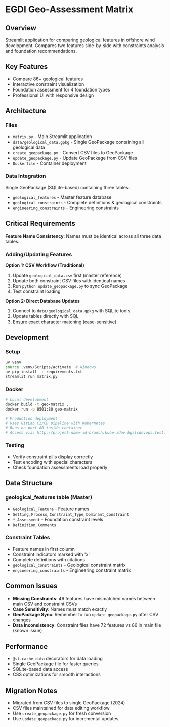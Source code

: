 # EGDI Geo-Assessment Matrix

## Overview
Streamlit application for comparing geological features in offshore wind development. Compares two features side-by-side with constraints analysis and foundation recommendations.

## Key Features
- Compare 86+ geological features
- Interactive constraint visualization
- Foundation assessment for 4 foundation types
- Professional UI with responsive design

## Architecture

### Files
- `matrix.py` - Main Streamlit application
- `data/geological_data.gpkg` - Single GeoPackage containing all geological data
- `create_geopackage.py` - Convert CSV files to GeoPackage
- `update_geopackage.py` - Update GeoPackage from CSV files
- `Dockerfile` - Container deployment

### Data Integration
Single GeoPackage (SQLite-based) containing three tables:
- `geological_features` - Master feature database
- `geological_constraints` - Complete definitions & geological constraints  
- `engineering_constraints` - Engineering constraints

## Critical Requirements

**Feature Name Consistency**: Names must be identical across all three data tables.

### Adding/Updating Features
**Option 1: CSV Workflow (Traditional)**
1. Update `geological_data.csv` first (master reference)
2. Update both constraint CSV files with identical names
3. Run `python update_geopackage.py` to sync GeoPackage
4. Test constraint loading

**Option 2: Direct Database Updates**
1. Connect to `data/geological_data.gpkg` with SQLite tools
2. Update tables directly with SQL
3. Ensure exact character matching (case-sensitive)

## Development

### Setup
```bash
uv venv
source .venv/Scripts/activate  # Windows
uv pip install -r requirements.txt
streamlit run matrix.py
```

### Docker
```bash
# Local development
docker build -t geo-matrix .
docker run -p 8501:80 geo-matrix

# Production deployment
# Uses GitLab CI/CD pipeline with Kubernetes
# Runs on port 80 inside container
# Access via: http://project-name-id-branch.kube-idev.bgslcdevops.test/
```

### Testing
- Verify constraint pills display correctly
- Test encoding with special characters
- Check foundation assessments load properly

## Data Structure

### geological_features table (Master)
- `Geological_Feature` - Feature names
- `Setting`, `Process`, `Constraint_Type`, `Dominant_Constraint`
- `*_Assessment` - Foundation constraint levels
- `Definition`, `Comments`

### Constraint Tables
- Feature names in first column
- Constraint indicators marked with 'x'
- Complete definitions with citations
- `geological_constraints` - Geological constraint matrix
- `engineering_constraints` - Engineering constraint matrix

## Common Issues
- **Missing Constraints**: 46 features have mismatched names between main CSV and constraint CSVs
- **Case Sensitivity**: Names must match exactly
- **GeoPackage Sync**: Remember to run `update_geopackage.py` after CSV changes
- **Data Inconsistency**: Constraint files have 72 features vs 86 in main file (known issue)

## Performance
- `@st.cache_data` decorators for data loading
- Single GeoPackage file for faster queries
- SQLite-based data access
- CSS optimizations for smooth interactions

## Migration Notes
- Migrated from CSV files to single GeoPackage (2024)
- CSV files maintained for data editing workflow
- Use `create_geopackage.py` for fresh conversion
- Use `update_geopackage.py` for incremental updates